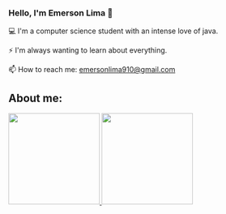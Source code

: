 ### Hello, I'm Emerson Lima 👋

💻 I'm a computer science student with an intense love of java.

⚡ I'm always wanting to learn about everything.

📫 How to reach me: emersonlima910@gmail.com
<!--
**Strubis/Strubis** is a ✨ _special_ ✨ repository because its `README.md` (this file) appears on your GitHub profile.

Here are some ideas to get you started:

- 🔭 I’m currently working on ...
- 🌱 I’m currently learning ...
- 👯 I’m looking to collaborate on ...
- 🤔 I’m looking for help with ...
- 💬 Ask me about ...
- 📫 How to reach me: ...
- 😄 Pronouns: ...
- ⚡ Fun fact: ...
-->
## About me:
<div>
  <a href="https://github.com/Strubis">
    <img height="180cm" src="https://github-readme-stats.vercel.app/api?username=strubis&count_private=true&include_all_commits=true&show_icons=true&theme=dracula" />
  </a>
  <a href="https://github.com/Strubis">
    <img height="180cm" src="https://github-readme-stats.vercel.app/api/top-langs/?username=strubis&layout=compact&hide=jupyter%20notebook&langs_count=6&theme=dark" />
  </a>
</div>
